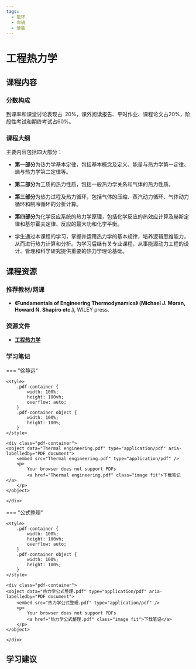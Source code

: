 ```yaml
---
tags:
  - 能环
  - 车辆
  - 慧能
---
```


# 工程热力学

## 课程内容

### 分数构成

到课率和课堂讨论表现占 20%，课外阅读报告、平时作业、课程论文占20%，阶段性考试和期终考试占60%。

### 课程大纲

主要内容包括四大部分：

- **第一部分**为热力学基本定律，包括基本概念及定义、能量与热力学第一定律、熵与热力学第二定律等。
  
- **第二部分**为工质的热力性质，包括一般热力学关系和气体的热力性质。

- **第三部分**为热力过程及热力循环，包括气体的压缩、蒸汽动力循环、气体动力循环和制冷循环的分析计算。

- **第四部分**为化学反应系统的热力学原理，包括化学反应的热效应计算及赫斯定律和基尔霍夫定律、反应的最大功和化学平衡。

- 学生通过本课程的学习，掌握并运用热力学的基本规律，培养逻辑思维能力，从而进行热力计算和分析。为学习后继有关专业课程，从事能源动力工程的设计、管理和科学研究提供重要的热力学理论基础。

## 课程资源

### 推荐教材/网课

- **《Fundamentals of Engineering Thermodynamics》 (Michael J. Moran, Howard N. Shapiro etc.)**, WILEY press.

### 资源文件

- [**工程热力学**](https://pan.baidu.com/s/1TP4a5S6WGb26PlMtIDbMMg?pwd=itcj)

### 学习笔记

=== "徐静远"

    <style>
        .pdf-container {
            width: 100%;
            height: 100vh;
            overflow: auto;
        }
        .pdf-container object {
            width: 100%;
            height: 100%;
        }
    </style>

    <div class="pdf-container">
    <object data="Thermal engineering.pdf" type="application/pdf" aria-labelledby="PDF document">
        <embed src="Thermal engineering.pdf" type="application/pdf" />
        <p>
            Your browser does not support PDFs
            <a href="Thermal engineering.pdf" class="image fit">下载笔记</a>
        </p>
    </object>

    </div>

=== "公式整理"

    <style>
        .pdf-container {
            width: 100%;
            height: 100vh;
            overflow: auto;
        }
        .pdf-container object {
            width: 100%;
            height: 100%;
        }
    </style>

    <div class="pdf-container">
    <object data="热力学公式整理.pdf" type="application/pdf" aria-labelledby="PDF document">
        <embed src="热力学公式整理.pdf" type="application/pdf" />
        <p>
            Your browser does not support PDFs
            <a href="热力学公式整理.pdf" class="image fit">下载笔记</a>
        </p>
    </object>

    </div>

## 学习建议

